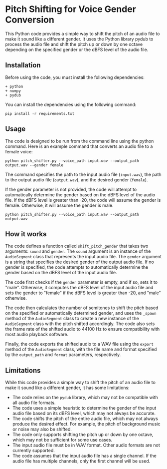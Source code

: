 # Pitch Shifting for Voice Gender Conversion
This Python code provides a simple way to shift the pitch of an audio file to make it sound like a different gender. It uses the Python library pydub to process the audio file and shift the pitch up or down by one octave depending on the specified gender or the dBFS level of the audio file.

## Installation
Before using the code, you must install the following dependencies:
```
+ python
+ numpy
+ pydub
```
You can install the dependencies using the following command:
```
pip install -r requirements.txt
```
## Usage
The code is designed to be run from the command line using the python command. Here is an example command that converts an audio file to a female voice:

```
python pitch_shifter.py --voice_path input.wav --output_path output.wav --gender female
```
The command specifies the path to the input audio file (`input.wav`), the path to the output audio file (`output.wav`), and the desired gender (`female`).

If the gender parameter is not provided, the code will attempt to automatically determine the gender based on the dBFS level of the audio file. If the dBFS level is greater than -20, the code will assume the gender is female. Otherwise, it will assume the gender is male.

```
python pitch_shifter.py --voice_path input.wav --output_path output.wav
```
## How it works
The code defines a function called `shift_pitch_gender` that takes two arguments: `sound` and `gender`. The `sound` argument is an instance of the `AudioSegment` class that represents the input audio file. The `gender` argument is a string that specifies the desired gender of the output audio file. If no gender is specified, the code attempts to automatically determine the gender based on the dBFS level of the input audio file.

The code first checks if the `gender` parameter is empty, and if so, sets it to "male". Otherwise, it computes the dBFS level of the input audio file and sets the gender to "female" if the dBFS level is greater than -20, and "male" otherwise.

The code then calculates the number of semitones to shift the pitch based on the specified or automatically determined gender, and uses the `_spawn` method of the `AudioSegment` class to create a new instance of the `AudioSegment` class with the pitch shifted accordingly. The code also sets the frame rate of the shifted audio to 44100 Hz to ensure compatibility with most audio playback software.

Finally, the code exports the shifted audio to a WAV file using the `export` method of the `AudioSegment` class, with the file name and format specified by the `output_path` and `format` parameters, respectively.


## Limitations
While this code provides a simple way to shift the pitch of an audio file to make it sound like a different gender, it has some limitations:

+ The code relies on the `pydub` library, which may not be compatible with all audio file formats.
+ The code uses a simple heuristic to determine the gender of the input audio file based on its dBFS level, which may not always be accurate.
+ The code shifts the pitch of the entire audio file, which may not always produce the desired effect. For example, the pitch of background music or noise may also be shifted.
+  The code only supports shifting the pitch up or down by one octave, which may not be sufficient for some use cases.
+ The input audio file must be in WAV format. Other audio formats are not currently supported.
+ The code assumes that the input audio file has a single channel. If the audio file has multiple channels, only the first channel will be used.
